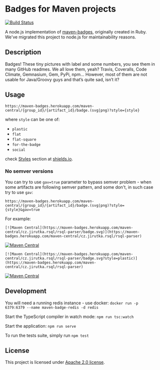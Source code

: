 # Badges for Maven projects

[![Build Status](https://travis-ci.org/softwaremill/maven-badges.svg?branch=master)](https://travis-ci.org/softwaremill/maven-badges)

A node.js implementation of [maven-badges](https://github.com/jirutka/maven-badges), originally created in Ruby. 
We've migrated this project to node.js for maintainability reasons.

## Description

Badges! These tiny pictures with label and some numbers, you see them in many GitHub readmes. We all love them, yeah? 
Travis, Coveralls, Code Climate, Gemnasium, Gem, PyPi, npm…
However, most of them are not usable for Java/Groovy guys and that’s quite sad, isn’t it?

## Usage

```
https://maven-badges.herokuapp.com/maven-central/{group_id}/{artifact_id}/badge.(svg|png)?style={style}
```

where `style` can be one of:
 - `plastic`
 - `flat`
 - `flat-square`
 - `for-the-badge`
 - `social`

check [Styles](https://shields.io/#styles) section at [shields.io](https://shields.io/).

### No semver versions

You can try to use `gav=true` parameter to bypass semver problem - when some artifacts are following semver pattern,
and some don't, in such case try to use `gav`:

```
https://maven-badges.herokuapp.com/maven-central/{group_id}/{artifact_id}/badge.(svg|png)?style={style}&gav=true
```

For example:

```
[![Maven Central](https://maven-badges.herokuapp.com/maven-central/cz.jirutka.rsql/rsql-parser/badge.svg)](https://maven-badges.herokuapp.com/maven-central/cz.jirutka.rsql/rsql-parser)
```

[![Maven Central](https://maven-badges.herokuapp.com/maven-central/cz.jirutka.rsql/rsql-parser/badge.svg)](https://maven-badges.herokuapp.com/maven-central/cz.jirutka.rsql/rsql-parser)

```
[![Maven Central](https://maven-badges.herokuapp.com/maven-central/cz.jirutka.rsql/rsql-parser/badge.svg?style=plastic)](https://maven-badges.herokuapp.com/maven-central/cz.jirutka.rsql/rsql-parser)
```

[![Maven Central](https://maven-badges.herokuapp.com/maven-central/cz.jirutka.rsql/rsql-parser/badge.svg?style=plastic)](https://maven-badges.herokuapp.com/maven-central/cz.jirutka.rsql/rsql-parser)

## Development

You will need a running redis instance - use docker: `docker run -p 6379:6379 --name maven-badge-redis -d redis`

Start the TypeScript compiler in watch mode: `npm run tsc:watch`

Start the application: `npm run serve`

To run the tests suite, simply run `npm test`

## License

This project is licensed under [Apache 2.0 license]( http://www.apache.org/licenses/LICENSE-2.0).
